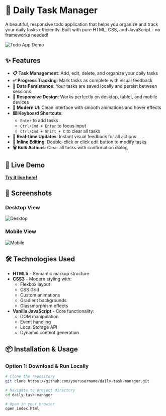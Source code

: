 # 📝 Daily Task Manager

A beautiful, responsive todo application that helps you organize and track your daily tasks efficiently. Built with pure HTML, CSS, and JavaScript - no frameworks needed!

![Todo App Demo](https://via.placeholder.com/800x400/4A90E2/ffffff?text=Todo+App+Screenshot)

## ✨ Features

- **📋 Task Management**: Add, edit, delete, and organize your daily tasks
- **✅ Progress Tracking**: Mark tasks as complete with visual feedback
- **💾 Data Persistence**: Your tasks are saved locally and persist between sessions
- **📱 Responsive Design**: Works perfectly on desktop, tablet, and mobile devices
- **🎨 Modern UI**: Clean interface with smooth animations and hover effects
- **⌨️ Keyboard Shortcuts**: 
  - `Enter` to add tasks
  - `Ctrl/Cmd + Enter` to focus input
  - `Ctrl/Cmd + Shift + C` to clear all tasks
- **🔄 Real-time Updates**: Instant visual feedback for all actions
- **📝 Inline Editing**: Double-click or click edit button to modify tasks
- **🗑️ Bulk Actions**: Clear all tasks with confirmation dialog

## 🚀 Live Demo

[**Try it live here!**](https://sai-kiran-99.github.io/TO-DO-app/)

## 📸 Screenshots

### Desktop View
![Desktop](https://via.placeholder.com/600x400/667eea/ffffff?text=Desktop+View)

### Mobile View
![Mobile](https://via.placeholder.com/300x600/764ba2/ffffff?text=Mobile+View)

## 🛠️ Technologies Used

- **HTML5** - Semantic markup structure
- **CSS3** - Modern styling with:
  - Flexbox layout
  - CSS Grid
  - Custom animations
  - Gradient backgrounds
  - Glassmorphism effects
- **Vanilla JavaScript** - Core functionality:
  - DOM manipulation
  - Event handling
  - Local Storage API
  - Dynamic content generation

## 📦 Installation & Usage

### Option 1: Download & Run Locally
```bash
# Clone the repository
git clone https://github.com/yourusername/daily-task-manager.git

# Navigate to project directory
cd daily-task-manager

# Open in your browser
open index.html